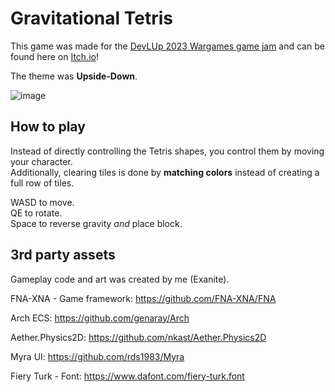 # Gravitational Tetris

This game was made for the [DevLUp 2023 Wargames game jam](https://itch.io/jam/devlup-fall-23-wargames) and can be found here on [Itch.io](https://exanite.itch.io/gravitational-tetris)!

The theme was **Upside-Down**.

![image](https://github.com/Exanite/GravitationalTetris/assets/42710136/407e4860-7a90-4bf4-a3a5-243797ff57c2)

## How to play

Instead of directly controlling the Tetris shapes, you control them by moving your character. \
Additionally, clearing tiles is done by **matching colors** instead of creating a full row of tiles.

WASD to move. \
QE to rotate. \
Space to reverse gravity *and* place block.

## 3rd party assets

Gameplay code and art was created by me (Exanite).

FNA-XNA - Game framework: https://github.com/FNA-XNA/FNA

Arch ECS: https://github.com/genaray/Arch

Aether.Physics2D: https://github.com/nkast/Aether.Physics2D

Myra UI: https://github.com/rds1983/Myra

Fiery Turk - Font: https://www.dafont.com/fiery-turk.font
